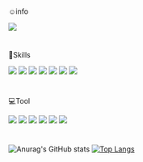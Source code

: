 #
☺️info
   
<a href="https://velog.io/@jscm5100"><img src="https://img.shields.io/badge/Velog-F05138?style=social&logo=Velog&logoColor=#20C997"/></a>

#
📖Skills

<img src="https://img.shields.io/badge/C-A8B9CC?style=flat&logo=C&logoColor=white"> <img src="https://img.shields.io/badge/HTML5-E34F26?style=flat&logo=HTML5&logoColor=white"> <img src="https://img.shields.io/badge/CSS3-E34F26?style=flat&logo=CSS3&logoColor=white"> <img src="https://img.shields.io/badge/JavaScript-F7DF1E?style=flat&logo=JavaScript&logoColor=white"> <img src="https://img.shields.io/badge/java-FA5858?style=flat&logo=java&logoColor=white"> <img src="https://img.shields.io/badge/PHP-777BB4?style=flat&logo=PHP&logoColor=white"> <img src="https://img.shields.io/badge/Python-3776AB?style=flat&logo=Python&logoColor=white">

#
💻Tool

<img src="https://img.shields.io/badge/IntelliJ IDEA-000000?style=flat&logo=IntelliJ IDEA&logoColor=white"> <img src="https://img.shields.io/badge/Sublime Text-FF9800?style=flat&logo=Sublime Text&logoColor=white"> <img src="https://img.shields.io/badge/Visual Studio Code-007ACC?style=flat&logo=Visual Studio Code&logoColor=white"> <img src="https://img.shields.io/badge/Visual Studio-5C2D91?style=flat&logo=Visual Studio&logoColor=white"> <img src="https://img.shields.io/badge/Eclipse IDE-2C2255?style=flat&logo=Eclipse IDE&logoColor=white"> <img src="https://img.shields.io/badge/Android Studio-3DDC84?style=flat&logo=Android Studio&logoColor=white">
#
![Anurag's GitHub stats](https://github-readme-stats.vercel.app/api?username=ch0515&show_icons=true&theme=dracula)
[![Top Langs](https://github-readme-stats.vercel.app/api/top-langs/?username=ch0515&langs_count=8)](https://github.com/anuraghazra/github-readme-stats)

